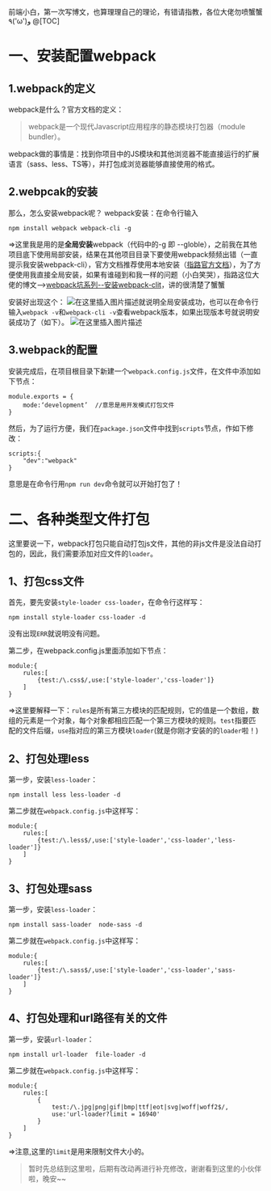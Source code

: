 ﻿前端小白，第一次写博文，也算理理自己的理论，有错请指教，各位大佬勿喷蟹蟹٩('ω')و
@[TOC]
# 一、安装配置webpack
## 1.webpack的定义
webpack是什么？官方文档的定义：

>webpack是一个现代Javascript应用程序的静态模块打包器（module bundler）。

webpack做的事情是：找到你项目中的JS模块和其他浏览器不能直接运行的扩展语言（sass、less、TS等），并打包成浏览器能够直接使用的格式。
## 2.webpcak的安装
那么，怎么安装webpack呢？
webpack安装：在命令行输入
```
npm install webpack webpack-cli -g
```
=>这里我是用的是**全局安装**webpack（代码中的-g 即 --globle），之前我在其他项目底下使用局部安装，结果在其他项目目录下要使用webpack频频出错（一直提示我安装webpack-cli），官方文档推荐使用本地安装（[指路官方文档](https://www.webpackjs.com/guides/installation/)），为了方便使用我直接全局安装，如果有谁碰到和我一样的问题（小白笑哭），指路这位大佬的博文-->[webpack坑系列--安装webpack-clit](https://segmentfault.com/a/1190000013699050?utm_source=tag-newest)，讲的很清楚了蟹蟹

安装好出现这个：
![在这里插入图片描述](https://img-blog.csdnimg.cn/20200116173116386.png)就说明全局安装成功，也可以在命令行输入`webpack -v`和`webpack-cli -v`查看webpack版本，如果出现版本号就说明安装成功了（如下）。
![在这里插入图片描述](https://img-blog.csdnimg.cn/20200116173342420.png)
## 3.webpack的配置
安装完成后，在项目根目录下新建一个`webpack.config.js`文件，在文件中添加如下节点：
```
module.exports = {
	mode:‘development’	//意思是用开发模式打包文件
}
```

然后，为了运行方便，我们在`package.json`文件中找到`scripts`节点，作如下修改：
```
scripts:{
	"dev":"webpack"
}
```
意思是在命令行用`npm run dev`命令就可以开始打包了！
# 二、各种类型文件打包
这里要说一下，webpack打包只能自动打包js文件，其他的非js文件是没法自动打包的，因此，我们需要添加对应文件的`loader`。
## 1、打包css文件
首先，要先安装`style-loader css-loader`，在命令行这样写：
```
npm install style-loader css-loader -d
```
没有出现`ERR`就说明没有问题。

第二步，在webpack.config.js里面添加如下节点：
```
module:{
	rules:[
		{test:/\.css$/,use:['style-loader','css-loader']}
	]
}
```
=>这里要解释一下：`rules`是所有第三方模块的匹配规则，它的值是一个数组，数组的元素是一个对象，每个对象都相应匹配一个第三方模块的规则。`test`指要匹配的文件后缀，`use`指对应的第三方模块`loader`(就是你刚才安装的的`loader`啦！)
## 2、打包处理less
第一步，安装`less-loader`：
```
npm install less less-loader -d
```

第二步就在`webpack.config.js`中这样写：
```
module:{
	rules:[
		{test:/\.less$/,use:['style-loader','css-loader','less-loader']}
	]
}
```
## 3、打包处理sass

第一步，安装`less-loader`：
```
npm install sass-loader  node-sass -d
```

第二步就在`webpack.config.js`中这样写：
```
module:{
	rules:[
		{test:/\.sass$/,use:['style-loader','css-loader','sass-loader']}
	]
}
```
## 4、打包处理和url路径有关的文件

第一步，安装`url-loader`：
```
npm install url-loader  file-loader -d
```

第二步就在`webpack.config.js`中这样写：
```
module:{
	rules:[
		{
			test:/\.jpg|png|gif|bmp|ttf|eot|svg|woff|woff2$/,
			use:'url-loader?limit = 16940'
		}
	]
}
```
=>注意,这里的`limit`是用来限制文件大小的。

>暂时先总结到这里啦，后期有改动再进行补充修改，谢谢看到这里的小伙伴啦，晚安~~
